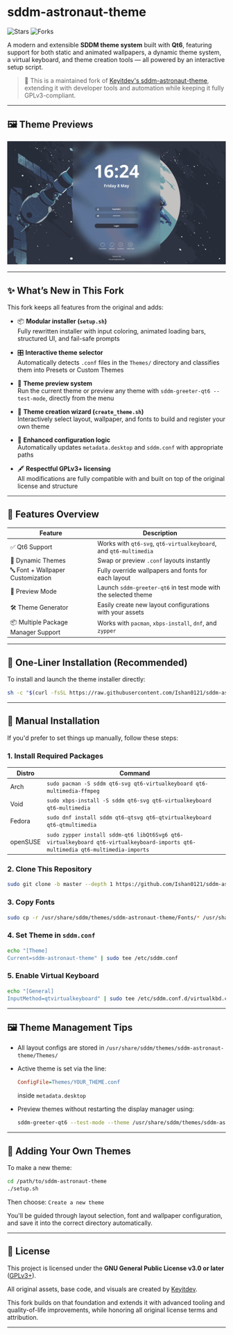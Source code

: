 # sddm-astronaut-theme

![Stars](https://img.shields.io/github/stars/keyitdev/sddm-astronaut-theme?color=dd864a&labelColor=1b1b25&style=for-the-badge)
![Forks](https://img.shields.io/github/forks/keyitdev/sddm-astronaut-theme?color=bf616a&labelColor=1b1b25&style=for-the-badge)

A modern and extensible **SDDM theme system** built with **Qt6**, featuring support for both static and animated wallpapers, a dynamic theme system, a virtual keyboard, and theme creation tools — all powered by an interactive setup script.

> 🧠 This is a maintained fork of [Keyitdev's sddm-astronaut-theme](https://github.com/Keyitdev/sddm-astronaut-theme), extending it with developer tools and automation while keeping it fully GPLv3-compliant.

---

## 🖼️ Theme Previews

<img src="https://github.com/Keyitdev/screenshots/blob/master/sddm-astronaut-theme/master/all_themes.gif?raw=true" alt="Theme Preview" width="700"/>

---

## ✨ What’s New in This Fork

This fork keeps all features from the original and adds:

- 📦 **Modular installer (`setup.sh`)**  
  Fully rewritten installer with input coloring, animated loading bars, structured UI, and fail-safe prompts

- 🎛️ **Interactive theme selector**  
  Automatically detects `.conf` files in the `Themes/` directory and classifies them into Presets or Custom Themes

- 🧪 **Theme preview system**  
  Run the current theme or preview any theme with `sddm-greeter-qt6 --test-mode`, directly from the menu

- 🧰 **Theme creation wizard (`create_theme.sh`)**  
  Interactively select layout, wallpaper, and fonts to build and register your own theme

- 🎨 **Enhanced configuration logic**  
  Automatically updates `metadata.desktop` and `sddm.conf` with appropriate paths

- 🖋️ **Respectful GPLv3+ licensing**  
  All modifications are fully compatible with and built on top of the original license and structure

---

## 🔧 Features Overview

| Feature                          | Description                                                                 |
|----------------------------------|-----------------------------------------------------------------------------|
| ✅ Qt6 Support                   | Works with `qt6-svg`, `qt6-virtualkeyboard`, and `qt6-multimedia`          |
| 🎨 Dynamic Themes               | Swap or preview `.conf` layouts instantly                                  |
| 🔤 Font + Wallpaper Customization| Fully override wallpapers and fonts for each layout                        |
| 🧪 Preview Mode                 | Launch `sddm-greeter-qt6` in test mode with the selected theme             |
| 🛠️ Theme Generator             | Easily create new layout configurations with your assets                   |
| 📦 Multiple Package Manager Support | Works with `pacman`, `xbps-install`, `dnf`, and `zypper`                 |

---

## 🚀 One-Liner Installation (Recommended)

To install and launch the theme installer directly:

```bash
sh -c "$(curl -fsSL https://raw.githubusercontent.com/Ishan0121/sddm-astronaut-theme/main/setup.sh)"
````
---

## 🧰 Manual Installation

If you'd prefer to set things up manually, follow these steps:

### 1. Install Required Packages

| Distro   | Command                                                                  |
| -------- | ------------------------------------------------------------------------ |
| Arch     | `sudo pacman -S sddm qt6-svg qt6-virtualkeyboard qt6-multimedia-ffmpeg`  |
| Void     | `sudo xbps-install -S sddm qt6-svg qt6-virtualkeyboard qt6-multimedia`   |
| Fedora   | `sudo dnf install sddm qt6-qtsvg qt6-qtvirtualkeyboard qt6-qtmultimedia` |
| openSUSE | `sudo zypper install sddm-qt6 libQt6Svg6 qt6-virtualkeyboard qt6-virtualkeyboard-imports qt6-multimedia qt6-multimedia-imports `        |

### 2. Clone This Repository

```bash
sudo git clone -b master --depth 1 https://github.com/Ishan0121/sddm-astronaut-theme.git /usr/share/sddm/themes/sddm-astronaut-theme
```

### 3. Copy Fonts

```bash
sudo cp -r /usr/share/sddm/themes/sddm-astronaut-theme/Fonts/* /usr/share/fonts/
```

### 4. Set Theme in `sddm.conf`

```bash
echo "[Theme]
Current=sddm-astronaut-theme" | sudo tee /etc/sddm.conf
```

### 5. Enable Virtual Keyboard

```bash
echo "[General]
InputMethod=qtvirtualkeyboard" | sudo tee /etc/sddm.conf.d/virtualkbd.conf
```

---

## 🖼️ Theme Management Tips

* All layout configs are stored in `/usr/share/sddm/themes/sddm-astronaut-theme/Themes/`
* Active theme is set via the line:

  ```ini
  ConfigFile=Themes/YOUR_THEME.conf
  ```

  inside `metadata.desktop`
* Preview themes without restarting the display manager using:

  ```bash
  sddm-greeter-qt6 --test-mode --theme /usr/share/sddm/themes/sddm-astronaut-theme
  ```

---

## 🧩 Adding Your Own Themes

To make a new theme:

```bash
cd /path/to/sddm-astronaut-theme
./setup.sh
```

Then choose: `Create a new theme`

You'll be guided through layout selection, font and wallpaper configuration, and save it into the correct directory automatically.

---

## 📜 License

This project is licensed under the **GNU General Public License v3.0 or later** ([GPLv3+](https://www.gnu.org/licenses/gpl-3.0.html)).

All original assets, base code, and visuals are created by [Keyitdev](https://github.com/Keyitdev).

This fork builds on that foundation and extends it with advanced tooling and quality-of-life improvements, while honoring all original license terms and attribution.

---

```
